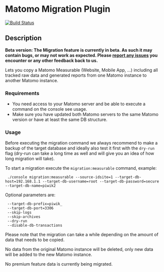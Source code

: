 # Matomo Migration Plugin

[![Build Status](https://travis-ci.org/matomo-org/plugin-Migration.svg?branch=master)](https://travis-ci.org/matomo-org/plugin-Migration)

## Description

**Beta version: The Migration feature is currently in beta. As such it may contain bugs, or may not work as expected. Please <a href="https://github.com/matomo-org/plugin-Migration/issues">report any issues</a> you encounter or any other feedback back to us.**

Lets you copy a Matomo Measurable (Website, Mobile App, ...) including all tracked raw data and generated reports
from one Matomo instance to another Matomo instance.

### Requirements

* You need access to your Matomo server and be able to execute a command on the console see usage.
* Make sure you have updated both Matomo servers to the same Matomo version or have at least the same DB structure.

### Usage

Before executing the migration command we always recommend to make a backup of the target database and ideally also test
it first with the `dry-run` flag (dry-run can take a long time as well and will give you an idea of how long migration
will take).

To start a migration execute the `migration:measurable` command, example:

```
 ./console migration:measurable --source-idsite=1 --target-db-host=192.168.1.1 --target-db-username=root --target-db-password=secure --target-db-name=piwik2
```

Optional parameters are:

```
 --target-db-prefix=piwik_
 --target-db-port=3306
 --skip-logs
 --skip-archives
 --dry-run
 --disable-db-transactions
```

Please note that the migration can take a while depending on the amount of data that needs to be copied.

No data from the original Matomo instance will be deleted, only new data will be added to the new Matomo instance.

No premium feature data is currently being migrated.
